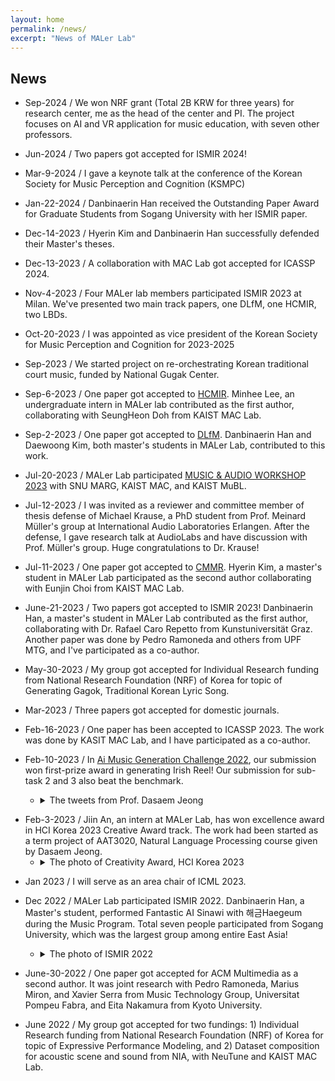 ```yaml
---
layout: home
permalink: /news/
excerpt: "News of MALer Lab"
---
```


## News

<!-- # Latest News

{% for news in site.data.news %}
- **{{ news.date }}:** {{ news.content }}
{% endfor %} -->

* Sep-2024 / We won NRF grant (Total 2B KRW for three years) for research center, me as the head of the center and PI. The project focuses on AI and VR application for music education, with seven other professors.

* Jun-2024 / Two papers got accepted for ISMIR 2024!

* Mar-9-2024 / I gave a keynote talk at the conference of the Korean Society for Music Perception and Cognition (KSMPC)

* Jan-22-2024 / Danbinaerin Han received the Outstanding Paper Award for Graduate Students from Sogang University with her ISMIR paper.

* Dec-14-2023 / Hyerin Kim and Danbinaerin Han successfully defended their Master's theses.

* Dec-13-2023 / A collaboration with MAC Lab got accepted for ICASSP 2024.

* Nov-4-2023 / Four MALer lab members participated ISMIR 2023 at Milan. We've presented two main track papers, one DLfM, one HCMIR, two LBDs.

* Oct-20-2023 / I was appointed as vice president of the Korean Society for Music Perception and Cognition for 2023-2025

* Sep-2023 / We started project on re-orchestrating Korean traditional court music, funded by National Gugak Center.

* Sep-6-2023 / One paper got accepted to [HCMIR](https://sites.google.com/view/hcmir23/). Minhee Lee, an undergraduate intern in MALer lab contributed as the first author, collaborating with SeungHeon Doh from KAIST MAC Lab.

* Sep-2-2023 / One paper got accepted to [DLfM](https://dlfm.web.ox.ac.uk/). Danbinaerin Han and Daewoong Kim, both master's students in MALer Lab, contributed to this work. 

* Jul-20-2023 / MALer Lab participated [MUSIC & AUDIO WORKSHOP 2023](https://snu-marg.notion.site/MUSIC-AUDIO-WORKSHOP-2023-3594ec77804d4c2ebfbfa6fb9d8fecc6) with SNU MARG, KAIST MAC, and KAIST MuBL.

* Jul-12-2023 / I was invited as a reviewer and committee member of thesis defense of Michael Krause, a PhD student from Prof. Meinard Müller's group at International Audio Laboratories Erlangen. After the defense, I gave research talk at AudioLabs and have discussion with Prof. Müller's group. Huge congratulations to Dr. Krause!

* Jul-11-2023 / One paper got accepted to [CMMR](https://cmmr2023.gttm.jp/). Hyerin Kim, a master's student in MALer Lab participated as the second author collaborating with Eunjin Choi from KAIST MAC Lab.

* June-21-2023 / Two papers got accepted to ISMIR 2023! Danbinaerin Han, a master's student in MALer Lab contributed as the first author, collaborating with Dr. Rafael Caro Repetto from Kunstuniversität Graz. Another paper was done by Pedro Ramoneda and others from UPF MTG, and I've participated as a co-author.

* May-30-2023 / My group got accepted for Individual Research funding from National Research Foundation (NRF) of Korea for topic of Generating Gagok, Traditional Korean Lyric Song. 

* Mar-2023 / Three papers got accepted for domestic journals.

* Feb-16-2023 / One paper has been accepted to ICASSP 2023. The work was done by KASIT MAC Lab, and I have participated as a co-author. 

* Feb-10-2023 / In [Ai Music Generation Challenge 2022](), our submission won first-prize award in generating Irish Reel! Our submission for sub-task 2 and 3 also beat the benchmark.
  * <details>
    <summary>The tweets from Prof. Dasaem Jeong</summary>
    <blockquote class="twitter-tweet"><p lang="en" dir="ltr">Got the First prize from AI Music Generation Challenge 2022 tune generation🥳 The task was to generate traditional Irish Reel dance music (monophonic melody in symbolic), and one of our generated tunes got the perfect scores from all of the four human expert judges😎 <a href="https://t.co/eQb91Nb0ui">pic.twitter.com/eQb91Nb0ui</a></p>&mdash; Dasaem Jeong (@DasaemJ) <a href="https://twitter.com/DasaemJ/status/1624393341529128961?ref_src=twsrc%5Etfw">February 11, 2023</a></blockquote> <script async src="https://platform.twitter.com/widgets.js" charset="utf-8"></script></details>

- Feb-3-2023 / Jiin An, an intern at MALer Lab, has won excellence award in HCI Korea 2023 Creative Award track. The work had been started as a term project of AAT3020, Natural Language Processing course given by Dasaem Jeong.
  * <details>
    <summary>The photo of Creativity Award, HCI Korea 2023</summary>
    <img src="{{ site.baseurl }}/assets/images/creativity_award.jpg" style="width:40%" align="center">
    </details>

* Jan 2023 / I will serve as an area chair of ICML 2023. 

* Dec 2022 / MALer Lab participated ISMIR 2022. Danbinaerin Han, a Master's student, performed Fantastic AI Sinawi with 해금Haegeum during the Music Program. Total seven people participated from Sogang University, which was the largest group among entire East Asia! 
  * <details>
    <summary>The photo of ISMIR 2022</summary>
    <div style="display:flex;flex-direction:row">
    <img src="{{ site.baseurl }}/assets/images/ismir_members.JPG" style="height:15rem;width:auto" align="center">
    <img src="{{ site.baseurl }}/assets/images/sinawi.jpg" style="height:15rem;width:auto" align="center">
    </div>
    </details>


* June-30-2022 / One paper got accepted for ACM Multimedia as a second author. It was joint research with Pedro Ramoneda, Marius Miron, and Xavier Serra from Music Technology Group, Universitat Pompeu Fabra, and Eita Nakamura from Kyoto University. 

* June 2022 / My group got accepted for two fundings: 1) Individual Research funding from National Research Foundation (NRF) of Korea for topic of Expressive Performance Modeling, and 2) Dataset composition for acoustic scene and sound from NIA, with NeuTune and KAIST MAC Lab.

